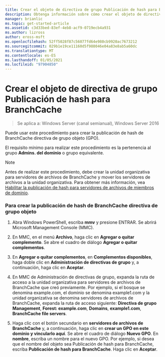 ```yaml
---
title: Crear el objeto de directiva de grupo Publicación de hash para BranchCache
description: Obtenga información sobre cómo crear el objeto de directiva de grupo de publicación de hash de BranchCache (GPO).
manager: brianlic
ms.topic: get-started-article
ms.assetid: c3d33bed-83ef-4eb8-acf9-0719ecb4a931
ms.author: lizross
author: eross-msft
ms.openlocfilehash: 52ff5028f87c56077fd64e980cb9920ac7673212
ms.sourcegitcommit: 029b1e19ce11160d5f988046e04a83e8ab5a60dc
ms.translationtype: MT
ms.contentlocale: es-ES
ms.lasthandoff: 01/05/2021
ms.locfileid: "97904850"
---
```

# <a name="create-the-branchcache-hash-publication-group-policy-object"></a>Crear el objeto de directiva de grupo Publicación de hash para BranchCache

>Se aplica a: Windows Server (canal semianual), Windows Server 2016

Puede usar este procedimiento para crear la publicación de hash de BranchCache directiva de grupo objeto (GPO).

El requisito mínimo para realizar este procedimiento es la pertenencia al grupo **Admins. del dominio** o grupo equivalente.

> [!NOTE]
> Antes de realizar este procedimiento, debe crear la unidad organizativa para servidores de archivos de BranchCache y mover los servidores de archivos a la unidad organizativa. Para obtener más información, vea [Habilitar la publicación de hash para servidores de archivos de miembros de dominio](../../branchcache/deploy/Enable-Hash-Publication-for-Domain-Member-File-Servers.md).

### <a name="to-create-the-branchcache-hash-publication-group-policy-object"></a>Para crear la publicación de hash de BranchCache directiva de grupo objeto

1.  Abra Windows PowerShell, escriba **mmv** y presione ENTRAR. Se abrirá Microsoft Management Console (MMC).

2.  En MMC, en el menú **Archivo**, haga clic en **Agregar o quitar complemento**. Se abre el cuadro de diálogo **Agregar o quitar complementos**.

3.  En **Agregar o quitar complementos**, en **Complementos disponibles**, haga doble clic en **Administración de directivas de grupo** y, a continuación, haga clic en **Aceptar**.

4.  En MMC de Administración de directivas de grupo, expanda la ruta de acceso a la unidad organizativa para servidores de archivos de BranchCache que creó previamente. Por ejemplo, si el bosque se denomina example.com, el dominio se denomina example1.com y la unidad organizativa se denomina servidores de archivos de BranchCache, expanda la ruta de acceso siguiente: **Directiva de grupo Management**, **Forest: example.com**, **Domains**, **example1.com**, **BranchCache file servers**.

5.  Haga clic con el botón secundario en **servidores de archivos de BranchCache** y, a continuación, haga clic en **crear un GPO en este dominio y vincularlo aquí**. Se abre el cuadro de diálogo **Nuevo GPO**. En **nombre**, escriba un nombre para el nuevo GPO. Por ejemplo, si desea que el nombre del objeto sea Publicación de hash para BranchCache, escriba **Publicación de hash para BranchCache**. Haga clic en **Aceptar**.



